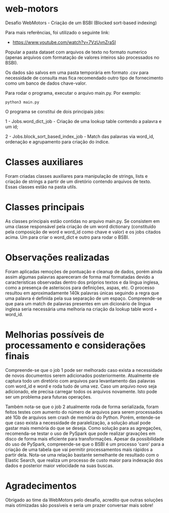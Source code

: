 # web-motors
Desafio WebMotors - Criação de um BSBI (Blocked sort-based indexing)

Para mais referências, foi utilizado o seguinte link:
 - https://www.youtube.com/watch?v=7VzUvnZraSI

Popular a pasta dataset com arquivos de texto no formato numerico (apenas arquivos com formatação de valores inteiros são processados no BSBI).

Os dados são salvos em uma pasta temporária em formato .csv para necessidade de consulta mas fica recomendado outro tipo de fornecimento como um banco de dados chave-valor.

Para rodar o programa, executar o arquivo main.py. Por exemplo:
```console
python3 main.py
```

O programa se constitui de dois principais jobs:

1 - Jobs.word_dict_job - Criação de uma lookup table contendo a palavra e um id;

2 - Jobs.block_sort_based_index_job - Match das palavras via word_id, ordenação e agrupamento para criação do índice.

# Classes auxiliares

Foram criadas classes auxiliares para manipulação de strings, lists e criação de strings a partir de um diretório contendo arquivos de texto. Essas classes estão na pasta utils.

# Classes principais

As classes principais estão contidas no arquivo main.py. Se consistem em uma classe responsável pela criação de um word dictionary (constituído pela composição de word e word_id como chave e valor) e os jobs citados acima. Um para criar o word_dict e outro para rodar o BSBI.

# Observações realizadas
Foram aplicadas remoções de pontuação e cleanup de dados, porém ainda assim algumas palavras apareceram de forma mal formatadas devido a características observadas dentro dos próprios textos e da língua inglesa, como a presença de asteriscos para definições, aspas, etc. O processo resultou em aproximadamente 140k palavras únicas seguindo a regra que uma palavra é definida pela sua separação de um espaço. Compreende-se que para um match de palavras presentes em um dicionário de língua inglesa seria necessária uma melhoria na criação da lookup table word + word_id.

# Melhorias possíveis de processamento e considerações finais
Compreende-se que o job 1 pode ser melhorado caso exista a necessidade de novos documentos serem adicionados posteriormente. Atualmente ele captura todo um diretório com arquivos para levantamento das palavras com word_id e word e roda tudo de uma vez. Caso um arquivo novo seja adicionado, ele precisa carregar todos os arquivos novamente. Isto pode ser um problema para futuras operações.

Também nota-se que o job 2 atualmente roda de forma serializada, foram feitos testes com aumento do número de arquivos para serem processados até 1Gb de arquivos sem crash de memória do Python. Porém, entende-se que caso exista a necessidade de paralelização, a solução atual pode gastar mais memória do que se deseja. Como solução para as agregações, recomenda-se testar o uso de PySpark que pode realizar gravações em disco de forma mais eficiente para transformações. Apesar da possibilidade do uso de PySpark, compreende-se que o BSBI é um processo 'caro' para a criação de uma tabela que vai permitir processamentos mais rápidos a partir dela. Nota-se uma relação bastante semelhante de resultado com o Elastic Search, que realiza um processo de custo maior para indexação dos dados e posterior maior velocidade na suas buscas.

# Agradecimentos

Obrigado ao time da WebMotors pelo desafio, acredito que outras soluções mais otimizadas são possíveis e seria um prazer conversar mais sobre!
